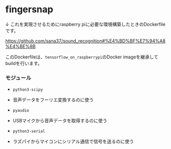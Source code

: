 # fingersnap

↓ これを実現させるためにraspberry piに必要な環境構築したときのDockerfileです。

https://github.com/sana37/sound_recognition#%E4%BD%BF%E7%94%A8%E4%BE%8B

このDockerfileは、`tensorflow_on_raspberrypi`のDocker imageを継承してbuildを行います。

### モジュール

 * `python3-scipy`

  * 音声データをフーリエ変換するのに使う

 * `pyaudio`

  * USBマイクから音声データを取得するのに使う

 * `python3-serial`

  * ラズパイからマイコンにシリアル通信で信号を送るのに使う
